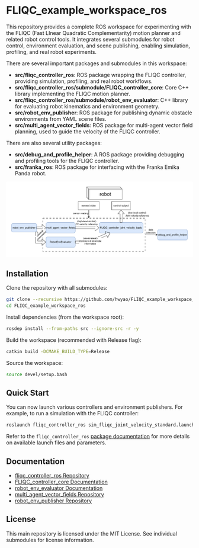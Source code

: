 # FLIQC_example_workspace_ros

This repository provides a complete ROS workspace for experimenting with the FLIQC (Fast LInear Quadratic Complementarity) motion planner and related robot control tools. It integrates several submodules for robot control, environment evaluation, and scene publishing, enabling simulation, profiling, and real robot experiments.

There are several important packages and submodules in this workspace:
- **src/fliqc_controller_ros**: ROS package wrapping the FLIQC controller, providing simulation, profiling, and real robot workflows.
- **src/fliqc_controller_ros/submodule/FLIQC_controller_core**: Core C++ library implementing the FLIQC motion planner.
- **src/fliqc_controller_ros/submodule/robot_env_evaluator**: C++ library for evaluating robot kinematics and environment geometry.
- **src/robot_env_publisher**: ROS package for publishing dynamic obstacle environments from YAML scene files.
- **src/multi_agent_vector_fields**: ROS package for multi-agent vector field planning, used to guide the velocity of the FLIQC controller.

There are also several utility packages:
- **src/debug_and_profile_helper**: A ROS package providing debugging and profiling tools for the FLIQC controller.
- **src/franka_ros**: ROS package for interfacing with the Franka Emika Panda robot.

![FLIQC Example Workspace Overview](./image/README-FLIQC_example_workspace_ros.drawio.png)

## Installation

Clone the repository with all submodules:

```bash
git clone --recursive https://github.com/hwyao/FLIQC_example_workspace_ros.git
cd FLIQC_example_workspace_ros
```

Install dependencies (from the workspace root):

```bash
rosdep install --from-paths src --ignore-src -r -y
```

Build the workspace (recommended with Release flag):

```bash
catkin build -DCMAKE_BUILD_TYPE=Release
```

Source the workspace:

```bash
source devel/setup.bash
```

## Quick Start

You can now launch various controllers and environment publishers. For example, to run a simulation with the FLIQC controller:

```bash
roslaunch fliqc_controller_ros sim_fliqc_joint_velocity_standard.launch env_scene:=<scene_name>
```

Refer to the `fliqc_controller_ros` [package documentation](https://github.com/hwyao/fliqc_controller_ros) for more details on available launch files and parameters.

## Documentation

- [fliqc_controller_ros Repository](https://github.com/hwyao/fliqc_controller_ros)
- [FLIQC_controller_core Documentation](https://hwyao.github.io/projects-documentation/FLIQC_controller_core/index.html)
- [robot_env_evaluator Documentation](https://hwyao.github.io/projects-documentation/robot_env_evaluator/index.html)
- [multi_agent_vector_fields Repository](https://github.com/riddhiman13/multi_agent_vector_fields)
- [robot_env_publisher Repository](https://github.com/hwyao/robot_env_publisher)

## License

This main repository is licensed under the MIT License. 
See individual submodules for license information. 